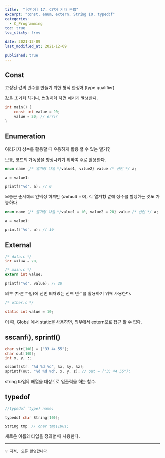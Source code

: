 ```yaml
---
title:  "[C언어] 17. C언어 기타 문법"
excerpt: "const, enum, extern, String IO, typedof"
categories:
  - C_Programming
toc: true
toc_sticky: true
 
date: 2021-12-09
last_modified_at: 2021-12-09

published: true
---
```


## Const

고정된 값의 변수를 만들기 위한 형식 한정자 (type qualifier)

값을 초기화 하거나, 변경하려 하면 에러가 발생한다.

```c
int main() {
	const int value = 10;
	value = 20; // error
}
```

## Enumeration

여러가지 상수를 활용할 때 유용하게 활용 할 수 있는 열거형

보통, 코드의 가독성을 향상시키기 위하여 주로 활용한다.

```c
enum name {/* 열거형 나열 */value1, value2} value /* 선언 */ a;

a = value1;

printf("%d", a); // 0
```

보통은 순서대로 인덱싱 하지만 (default = 0), 각 열거형 값에 정수를 할당하는 것도 가능하다

```c
enum name {/* 열거형 나열 */value1 = 10, value2 = 20} value /* 선언 */ a;

a = value1;

printf("%d", a); // 10
```

## External

```c
/* data.c */
int value = 20;
```

```c
/* main.c */
extern int value;

printf("%d", value); // 20
```

 

외부 (다른 파일)에 선언 되어있는 전역 변수를 활용하기 위해 사용한다.

```c
/* other.c */

static int value = 10;
```

이 때, Global 에서 static을 사용하면, 외부에서 extern으로 접근 할 수 없다.

## sscanf(), sprintf()

```c
char str[100] = {"33 44 55"};
char out[100];
int x, y, z;

sscanf(str, "%d %d %d", &x, &y, &z);
sprintf(out, "%d %d %d", x, y, z); // out = {"33 44 55"};
```

string 타입의 배열을 대상으로 입출력을 하는 함수.

## typedof

```c
//typedof (type) name;

typedof char String[100];

String tmp; // char tmp[100];
```

새로운 이름의 타입을 정의할 때 사용한다.

---
```
💡 지적, 오류 환영합니다
```